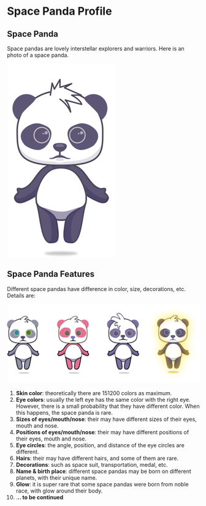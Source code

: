 # Space Panda Profile

## Space Panda

Space pandas are lovely interstellar explorers and warriors. Here is an photo of a space panda. 

![](../.gitbook/assets/panda_base.png)

## Space Panda Features

Different space pandas have difference in color, size, decorations, etc. Details are:

![](../.gitbook/assets/pandas.png)

1. **Skin color**:  theoretically there are 151200 colors as maximum.
2. **Eye colors**:  usually the left eye has the same color with the right eye. However, there is a small probability that they have different color. When this happens, the space panda is rare.
3. **Sizes of eyes/mouth/nose**: their may have different sizes of their eyes, mouth and nose.
4. **Positions of eyes/mouth/nose**: their may have different positions of their eyes, mouth and nose.
5. **Eye circles**: the angle, position, and distance of the eye circles are different.
6. **Hairs**: their may have different hairs, and some of them are rare.
7. **Decorations**: such as space suit, transportation, medal, etc.
8. **Name & birth place**: different space pandas may be born on different planets, with their unique name.
9. **Glow**: it is super rare that some space pandas were born from noble race,  with glow around their body.
10. .**.. to be continued**


